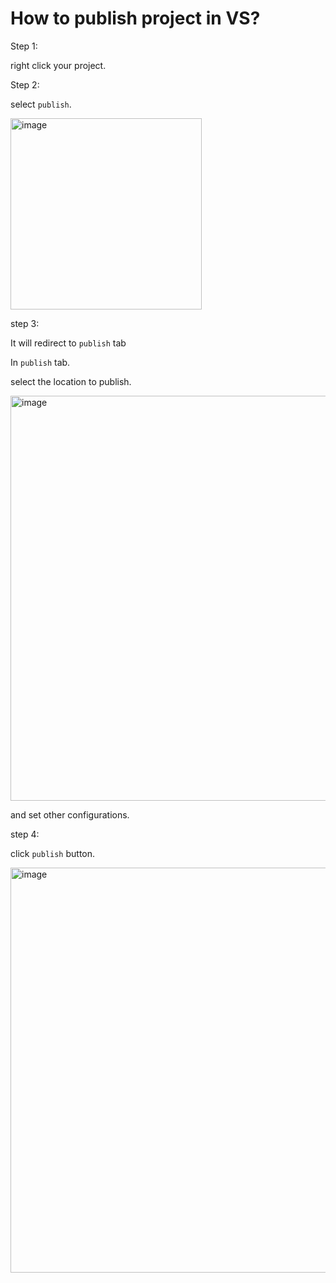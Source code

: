# How to publish project in VS?
Step 1:

right click your project.

Step 2:

select `publish`.

<img width="306" alt="image" src="https://github.com/user-attachments/assets/092e80eb-8e73-411e-b285-61ba49c0102c" />

step 3:

It will redirect to `publish` tab

In `publish` tab.

select the location to publish.

<img width="648" alt="image" src="https://github.com/user-attachments/assets/9f77b89c-8aec-4f0f-b770-d49d6f38aace" />

and set other configurations.

step 4: 

click `publish` button.

<img width="648" alt="image" src="https://github.com/user-attachments/assets/8ffc0d8c-ec74-45fd-9561-871936309aba" />
